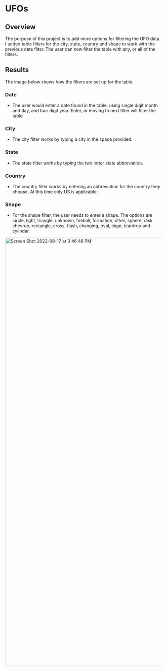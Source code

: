 # UFOs

## Overview

The purpose of this project is to add more options for filtering the UFO data. I added table filters for the city, state, country and shape to work with the previous date filter. The user can now filter the table with any, or all of the filters.

## Results

The image below shows how the filters are set up for the table.
### Date
* The user would enter a date found in the table, using single digit month and day, and four digit year.  Enter, or moving to next filter will filter the table

### City
* The city filter works by typing a city in the space provided.

### State
* The state filter works by typing the two letter state abbreviation.

### Country 
* The country filter works by entering an abbreviation for the country they choose. At this time only US is applicable.

### Shape
* For the shape filter, the user needs to enter a shape. The options are circle, light, triangle, unknown, fireball, formation, other, sphere, disk, chevron, rectangle, cross, flash, changing, oval, cigar, teardrop and cylindar.

<img width="1388" alt="Screen Shot 2022-08-17 at 3 46 48 PM" src="https://user-images.githubusercontent.com/106006911/185239977-7389587d-d823-4294-9599-7eb6137a7c75.png">
